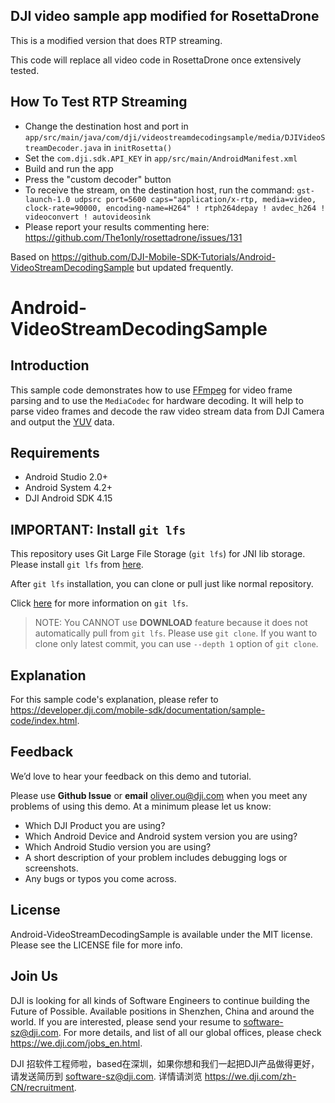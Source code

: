 ## DJI video sample app modified for RosettaDrone 

This is a modified version that does RTP streaming.

This code will replace all video code in RosettaDrone once extensively tested.

## How To Test RTP Streaming

* Change the destination host and port in `app/src/main/java/com/dji/videostreamdecodingsample/media/DJIVideoStreamDecoder.java` in `initRosetta()`
* Set the `com.dji.sdk.API_KEY` in `app/src/main/AndroidManifest.xml`
* Build and run the app
* Press the "custom decoder" button
* To receive the stream, on the destination host, run the command:
`gst-launch-1.0 udpsrc port=5600 caps="application/x-rtp, media=video, clock-rate=90000, encoding-name=H264" ! rtph264depay ! avdec_h264 ! videoconvert ! autovideosink`
* Please report your results commenting here: https://github.com/The1only/rosettadrone/issues/131

Based on https://github.com/DJI-Mobile-SDK-Tutorials/Android-VideoStreamDecodingSample but updated frequently. 

# Android-VideoStreamDecodingSample

## Introduction

This sample code demonstrates how to use [FFmpeg](https://ffmpeg.org) for video frame parsing and to use the `MediaCodec` for hardware decoding. It will help to parse video frames and decode the raw video stream data from DJI Camera and output the [YUV](https://en.wikipedia.org/wiki/YUV) data. 

## Requirements

 - Android Studio 2.0+
 - Android System 4.2+
 - DJI Android SDK 4.15

## IMPORTANT: Install `git lfs`

This repository uses Git Large File Storage (`git lfs`) for JNI lib storage. Please install `git lfs` from [here](https://github.com/git-lfs/git-lfs/wiki/Installation).

After `git lfs` installation, you can clone or pull just like normal repository.

Click [here](https://github.com/git-lfs/git-lfs/wiki/Tutorial) for more information on `git lfs`.

>NOTE: You CANNOT use **DOWNLOAD** feature because it does not automatically pull from `git lfs`. Please use `git clone`. If you want to clone only latest commit, you can use `--depth 1` option of `git clone`.

## Explanation

For this sample code's explanation, please refer to <https://developer.dji.com/mobile-sdk/documentation/sample-code/index.html>.

## Feedback

We’d love to hear your feedback on this demo and tutorial.

Please use **Github Issue** or **email** [oliver.ou@dji.com](oliver.ou@dji.com) when you meet any problems of using this demo. At a minimum please let us know:

* Which DJI Product you are using?
* Which Android Device and Android system version you are using?
* Which Android Studio version you are using?
* A short description of your problem includes debugging logs or screenshots.
* Any bugs or typos you come across.

## License

Android-VideoStreamDecodingSample is available under the MIT license. Please see the LICENSE file for more info.

## Join Us

DJI is looking for all kinds of Software Engineers to continue building the Future of Possible. Available positions in Shenzhen, China and around the world. If you are interested, please send your resume to <software-sz@dji.com>. For more details, and list of all our global offices, please check <https://we.dji.com/jobs_en.html>.

DJI 招软件工程师啦，based在深圳，如果你想和我们一起把DJI产品做得更好，请发送简历到 <software-sz@dji.com>.  详情请浏览 <https://we.dji.com/zh-CN/recruitment>.
